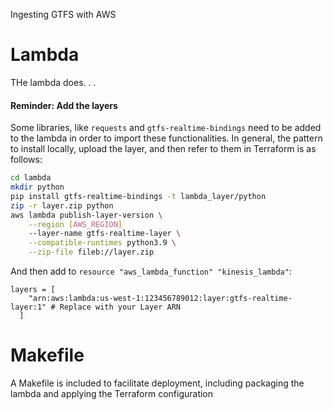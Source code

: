 Ingesting GTFS with AWS

# Lambda

THe lambda does. . .

#### Reminder: Add the layers
Some libraries, like `requests` and `gtfs-realtime-bindings` need to be added to the lambda in order to import these functionalities. In general, the pattern to install locally, upload the layer, and then refer to them in Terraform is as follows:

```bash
cd lambda
mkdir python
pip install gtfs-realtime-bindings -t lambda_layer/python
zip -r layer.zip python
aws lambda publish-layer-version \
	--region [AWS_REGION]
    --layer-name gtfs-realtime-layer \
    --compatible-runtimes python3.9 \
    --zip-file fileb://layer.zip
```

And then add to `resource "aws_lambda_function" "kinesis_lambda"`:
```
layers = [
    "arn:aws:lambda:us-west-1:123456789012:layer:gtfs-realtime-layer:1" # Replace with your Layer ARN
  ]
```

# Makefile

A Makefile is included to facilitate deployment, including packaging the lambda and applying the Terraform configuration
